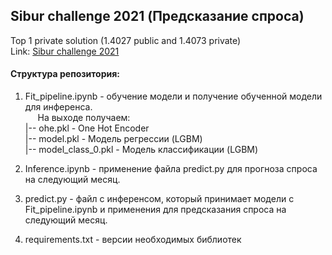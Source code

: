 ## Sibur challenge 2021 (Предсказание спроса)

Top 1 private solution (1.4027 public and 1.4073 private) <br/>
Link: [Sibur challenge 2021](https://sibur.ai-community.com/competitions/5/tasks/13/rating)

#### Структура репозитория:

1) Fit_pipeline.ipynb - обучение модели и получение обученной модели для инференса. <br/>
&nbsp;&nbsp;&nbsp;&nbsp; На выходе получаем: <br/>
|-- ohe.pkl - One Hot Encoder <br/>
|-- model.pkl - Модель регрессии (LGBM) <br/>
|-- model_class_0.pkl - Модель классификации (LGBM) <br/>

2) Inference.ipynb - применение файла predict.py для прогноза спроса на следующий месяц. <br/>
3) predict.py - файл с инференсом, который принимает модели с Fit_pipeline.ipynb и применения для предсказания спроса на следующий месяц. <br/>
4) requirements.txt - версии необходимых библиотек <br/>

